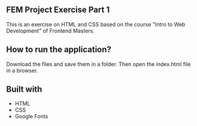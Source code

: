 ## FEM Project Exercise Part 1

This is an exercise on HTML and CSS based on the course "Intro to Web Development" of Frontend Masters.

## How to run the application?

Download the files and save them in a folder. Then open the index.html file in a browser.

## Built with

- HTML
- CSS
- Google Fonts
